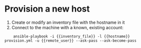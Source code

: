 # Provision a new host

1) Create or modify an inventory file with the hostname in it
2) Connect to the machine with a known, existing account:

```
    ansible-playbook -i {{inventory_file}} -l {{hostname}} provision.yml -u {{remote_user}} --ask-pass --ask-become-pass
```